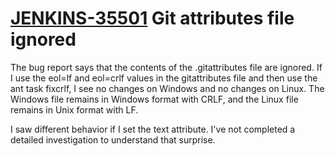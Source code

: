 # [JENKINS-35501](https://issues.jenkins.io/browse/JENKINS-35501) Git attributes file ignored

The bug report says that the contents of the .gitattributes file are
ignored.  If I use the eol=lf and eol=crlf values in the gitattributes
file and then use the ant task fixcrlf, I see no changes on Windows and
no changes on Linux.  The Windows file remains in Windows format with
CRLF, and the Linux file remains in Unix format with LF.

I saw different behavior if I set the text attribute.  I've not completed
a detailed investigation to understand that surprise.

